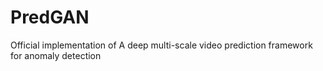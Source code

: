 # PredGAN
Official implementation of  A deep multi-scale video prediction framework for anomaly detection
